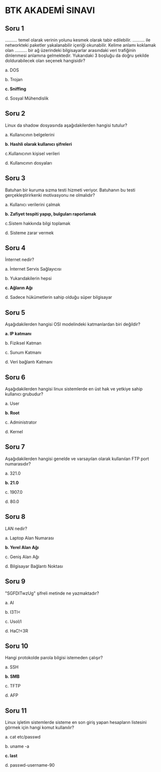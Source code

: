# BTK AKADEMİ SINAVI



## Soru 1

.......... temel olarak verinin yolunu kesmek olarak tabir edilebilir. .......... ile networkteki paketler yakalanabilir içeriği okunabilir. Kelime anlamı koklamak olan .......... bir ağ üzerindeki bilgisayarlar arasındaki veri trafiğinin dinlenmesi anlamına gelmektedir. Yukarıdaki 3 boşluğu da doğru şekilde doldurabilecek olan seçenek hangisidir?

a. DOS

b. Trojan

**c. Sniffing**

d. Sosyal Mühendislik


## Soru 2

Linux da shadow dosyasında aşağıdakilerden hangisi tutulur?

a. Kullanıcının belgelerini

**b. Hashli olarak kullanıcı şifreleri**

c.Kullanıcının kişisel verileri

d. Kullanıcının dosyaları



## Soru 3

Batuhan bir kuruma sızma testi hizmeti veriyor. Batuhanın bu testi gerçekleştirirkenki motivasyonu ne olmalıdır?

a. Kullanıcı verilerini çalmak

**b. Zafiyet tespiti yapıp, bulguları raporlamak**

c.Sistem hakkında bilgi toplamak

d. Sisteme zarar vermek


## Soru 4

İnternet nedir?

a. İnternet Servis Sağlayıcısı

b. Yukarıdakilerin hepsi

**c. Ağların Ağı**

d. Sadece hükümetlerin sahip olduğu süper bilgisayar

## Soru 5

Aşağıdakilerden hangisi OSI modelindeki katmanlardan biri değildir?

**a. IP katmanı**

b. Fiziksel Katman

c. Sunum Katmanı

d. Veri bağlantı Katmanı

## Soru 6

Aşağıdakilerden hangisi linux sistemlerde en üst hak ve yetkiye sahip kullanıcı grubudur?

a. User

**b. Root**

c. Administrator

d. Kernel

## Soru 7

Aşağıdakilerden hangisi genelde ve varsayılan olarak kullanılan FTP port numarasıdır?

a. 321.0

**b. 21.0**

c. 1907.0

d. 80.0

## Soru 8

LAN nedir?

a. Laptop Alan Numarası

**b. Yerel Alan Ağı**

c. Geniş Alan Ağı

d. Bilgisayar Bağlantı Noktası

## Soru 9

"SGFDITwzUg" şifreli metinde ne yazmaktadır?

a. AI

b. I3TI<

c. UsoI\/I

d. HaC!<3R

## Soru 10

Hangi protokolde parola bilgisi istemeden çalışır?

a. SSH

**b. SMB**

c. TFTP

d. AFP

## Soru 11

Linux işletim sistemlerde sisteme en son giriş yapan hesapların listesini görmek için hangi komut kullanılır?

a. cat etc/passwd

b. uname -a

**c. last**

d. passwd-username-90